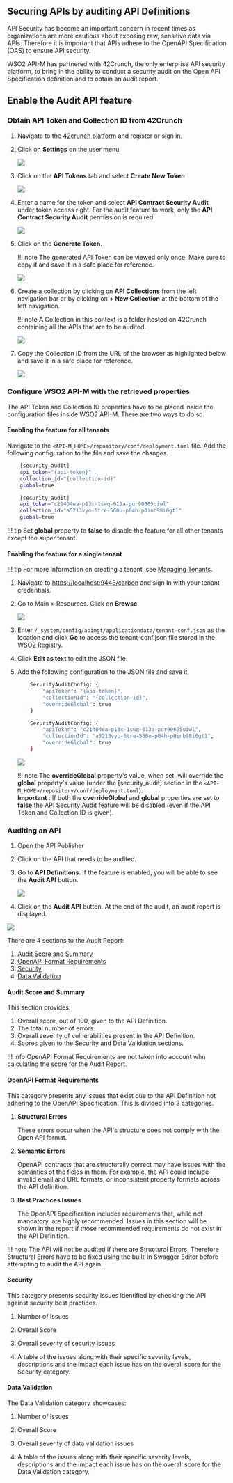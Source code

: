 ## Securing APIs by auditing API Definitions

API Security has become an important concern in recent times as organizations are more cautious about exposing raw, sensitive data via APIs. Therefore it is important that APIs adhere to the OpenAPI Specification (OAS) to ensure API security.

WSO2 API-M has partnered with 42Crunch, the only enterprise API security platform, to bring in the ability to conduct a security audit on the Open API Specification definition and to obtain an audit report.

## Enable the Audit API feature

### Obtain API Token and Collection ID from 42Crunch

1.  Navigate to the [42crunch platform](https://platform.42crunch.com) and register or sign in.

2.  Click on **Settings** on the user menu.

    ![]({{base_path}}/assets/img/Learn/api-token-settings-menu.png)

3.  Click on the **API Tokens** tab and select **Create New Token**

    ![]({{base_path}}/assets/img/Learn/api-token-create-button.png)

4.  Enter a name for the token and select **API Contract Security Audit** under token access right. For the audit feature to work, only the **API Contract Security Audit** permission is required.

    ![]({{base_path}}/assets/img/Learn/api-token-dialog-box.png)

5.  Click on the **Generate Token**.

    !!! note 
        The generated API Token can be viewed only once. Make sure to copy it and save it in a safe place for reference.

    ![]({{base_path}}/assets/img/Learn/api-token-copy-generated.png)

6.  Create a collection by clicking on **API Collections** from the left navigation bar or by clicking on **+ New Collection** at the bottom of the left navigation.

    !!! note
        A Collection in this context is a folder hosted on 42Crunch containing all the APIs that are to be audited.

    ![]({{base_path}}/assets/img/Learn/collection-create-new.png)

7.  Copy the Collection ID from the URL of the browser as highlighted below and save it in a safe place for reference.

    ![]({{base_path}}/assets/img/Learn/collection-copy-id.png)

### Configure WSO2 API-M with the retrieved properties

The API Token and Collection ID properties have to be placed inside the configuration files inside WSO2 API-M. There are two ways to do so.

#### Enabling the feature for all tenants

Navigate to the `<API-M_HOME>/repository/conf/deployment.toml` file. Add the following configuration to the file and save the changes.

``` bash tab="Format"
    [security_audit]
    api_token="{api-token}"
    collection_id="{collection-id}"
    global=true
```

``` bash tab="Example"
    [security_audit]
    api_token="c21404ea-p13x-1swq-013a-pur90605uiwl"
    collection_id="a5213vyo-6tre-560u-p04h-p0inb98i0gt1"
    global=true
```

!!! tip
    Set **global** property to **false** to disable the feature for all other tenants except the super tenant.

#### Enabling the feature for a single tenant

!!! tip
    For more information on creating a tenant, see [Managing Tenants](https://docs.wso2.com/display/ADMIN44x/Working+with+Multiple+Tenants).

1.  Navigate to [https://localhost:9443/carbon](https://localhost:9443/carbon) and sign In with your tenant credentials.

2.  Go to Main > Resources. Click on **Browse**.

    ![]({{base_path}}/assets/attachments/103334899/103334897.png)

3.  Enter `/_system/config/apimgt/applicationdata/tenant-conf.json` as the location and click **Go** to access the tenant-conf.json file stored in the WSO2 Registry.

4.  Click **Edit as text** to edit the JSON file.

5.  Add the following configuration to the JSON file and save it.

    ``` bash tab="Format"
        SecurityAuditConfig: {
            "apiToken": "{api-token}",
            "collectionId": "{collection-id}",
            "overrideGlobal": true
        }
    ```

    ``` bash tab="Example"
        SecurityAuditConfig: {
            "apiToken": "c21404ea-p13x-1swq-013a-pur90605uiwl",
            "collectionId": "a5213vyo-6tre-560u-p04h-p0inb98i0gt1",
            "overrideGlobal": true
        }
    ```

    ![]({{base_path}}/assets/img/Learn/tenant-conf-properties.png)

    !!! note
        The **overrideGlobal** property's value, when set, will override the **global** property's value (under the [security_audit] section in the `<API-M_HOME>/repository/conf/deployment.toml`).  
        **Important** : If both the **overrideGlobal** and **global** properties are set to **false** the API Security Audit feature will be disabled (even if the API Token and Collection ID is given).

### Auditing an API

1.  Open the API Publisher

2.  Click on the API that needs to be audited.

3.  Go to **API Definitions**. If the feature is enabled, you will be able to see the **Audit API** button.

    ![]({{base_path}}/assets/img/Learn/audit-api-button.png)

4.  Click on the **Audit API** button. At the end of the audit, an audit report is displayed.

![]({{base_path}}/assets/img/Learn/sample-audit-report.png)

There are 4 sections to the Audit Report:

1.  [Audit Score and Summary](#audit-score-and-summary)
2.  [OpenAPI Format Requirements](#openapi-format-requirements)
3.  [Security](#security)
4.  [Data Validation](#data-validation)

#### Audit Score and Summary

This section provides: 

1.  Overall score, out of 100, given to the API Definition.
2.  The total number of errors.
3.  Overall severity of vulnerabilities present in the API Definition.
4.  Scores given to the Security and Data Validation sections.

!!! info
    OpenAPI Format Requirements are not taken into account whn calculating the score for the Audit Report.

#### OpenAPI Format Requirements

This category presents any issues that exist due to the API Definition not adhering to the OpenAPI Specification. This is divided into 3 categories.

1.  **Structural Errors**

    These errors occur when the API's structure does not comply with the Open API format.

2.  **Semantic Errors**

    OpenAPI contracts that are structurally correct may have issues with the semantics of the fields in them. For example, the API could include invalid email and URL formats, or inconsistent property formats across the API definition.

3.  **Best Practices Issues**

    The OpenAPI Specification includes requirements that, while not mandatory, are highly recommended. Issues in this section will be shown in the report if those recommended requirements do not exist in the API Definition.

!!! note
    The API will not be audited if there are Structural Errors. Therefore Structural Errors have to be fixed using the built-in Swagger Editor before attempting to audit the API again.

#### Security

This category presents security issues identified by checking the API against security best practices.

1.  Number of Issues

2.  Overall Score

3.  Overall severity of security issues

4.  A table of the issues along with their specific severity levels, descriptions and the impact each issue has on the overall score for the Security category.

#### Data Validation

The Data Validation category showcases:

1.  Number of Issues

2.  Overall Score

3.  Overall severity of data validation issues

4.  A table of the issues along with their specific severity levels, descriptions and the impact each issue has on the overall score for the Data Validation category.